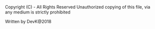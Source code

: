 Copyright (C) - All Rights Reserved
Unauthorized copying of this file, via any medium is strictly prohibited

Written by DevK@2018
